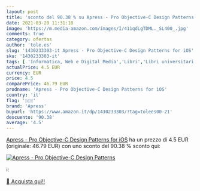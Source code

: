 ```yaml
---
layout: post
title: 'sconto del 90.38 % su Apress - Pro Objective-C Design Patterns  '
date: 2021-03-20 11:31:18
image: 'https://m.media-amazon.com/images/I/411qdLgTDML._SL400_.jpg'
comments: true
category: ofertas
author: 'tole.es'
slug: '1430233303-it Apress - Pro Objective-C Design Patterns for iOS'
sku: '1430233303-it'
tags: [ 'Informatica, Web e Digital Media','Libri','Libri universitari','Libri universitari informatica','Progettazione e ingegneria del software','Programmazione','Sistemi operativi','apress', ]
actualPrice: 4.5 EUR
currency: EUR
price: 4.5
comparePrice: 46.79 EUR
prodname: 'Apress - Pro Objective-C Design Patterns for iOS'
country: 'it'
flag: '🇮🇹'
brand: 'Apress'
buyurl: 'https://www.amazon.it/dp/1430233303/?tag=tolees00-21'
descuento: '90.38'
average: '4.5'
---
```


[Apress - Pro Objective-C Design Patterns for iOS](https://www.amazon.it/dp/1430233303/?tag=tolees00-21) ha un prezzo di 4.5 EUR (originale: 46.79 EUR) con uno sconto del 90.38 % sconto qui:

[![Apress - Pro Objective-C Design Patterns](https://m.media-amazon.com/images/I/411qdLgTDML._SL400_.jpg)](https://www.amazon.it/dp/1430233303/?tag=tolees00-21)

ℹ️:


[🛒 Acquista qui!!](https://www.amazon.it/dp/1430233303/?tag=tolees00-21)
